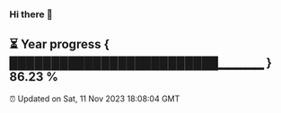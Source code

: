 ### Hi there 👋
⏳ Year progress { █████████████████████████▁▁▁▁▁ } 86.23 %
---
⏰ Updated on Sat, 11 Nov 2023 18:08:04 GMT

